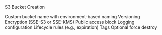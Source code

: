 S3 Bucket Creation 

Custom bucket name with environment-based naming
Versioning
Encryption (SSE-S3 or SSE-KMS)
Public access block
Logging configuration
Lifecycle rules (e.g., expiration)
Tags
Optional force destroy